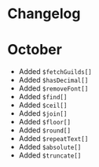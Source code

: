 # Changelog

# October
- Added `$fetchGuilds[]`
- Added `$hasDecimal[]`
- Added `$removeFont[]`
- Added `$find[]`
- Added `$ceil[]`
- Added `$join[]`
- Added `$floor[]`
- Added `$round[]`
- Added `$repeatText[]`
- Added `$absolute[]`
- Added `$truncate[]`